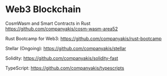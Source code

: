 # Web3 Blockchain

CosmWasm and Smart Contracts in Rust
https://github.com/companyakis/cosm-wasm-area52

Rust Bootcamp for Web3:
https://github.com/companyakis/rust-bootcamp

Stellar (Ongoing):
https://github.com/companyakis/stellar

Solidity:
https://github.com/companyakis/solidity-fast

TypeScript:
https://github.com/companyakis/typescripts



